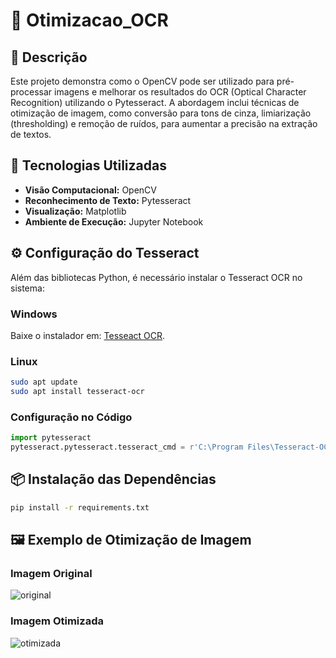 # 📝 Otimizacao_OCR

## 📄 Descrição
Este projeto demonstra como o OpenCV pode ser utilizado para pré-processar imagens e melhorar os resultados do OCR (Optical Character Recognition) utilizando o Pytesseract.
A abordagem inclui técnicas de otimização de imagem, como conversão para tons de cinza, limiarização (thresholding) e remoção de ruídos, para aumentar a precisão na extração de textos.

## 🚀 Tecnologias Utilizadas
- **Visão Computacional:** OpenCV
- **Reconhecimento de Texto:** Pytesseract
- **Visualização:** Matplotlib
- **Ambiente de Execução:** Jupyter Notebook

## ⚙️ Configuração do Tesseract
Além das bibliotecas Python, é necessário instalar o Tesseract OCR no sistema:
### Windows
Baixe o instalador em: [Tesseact OCR](https://github.com/UB-Mannheim/tesseract/wiki).
### Linux
```bash
sudo apt update
sudo apt install tesseract-ocr
```
### Configuração no Código
```python
import pytesseract
pytesseract.pytesseract.tesseract_cmd = r'C:\Program Files\Tesseract-OCR\tesseract.exe'  # Caminho para o Windows
```

## 📦 Instalação das Dependências
```bash
pip install -r requirements.txt
```

## 🖼️ Exemplo de Otimização de Imagem
### Imagem Original
![original](https://github.com/user-attachments/assets/73b046da-8e0f-4824-ada7-acb15381e0c9)
### Imagem Otimizada
![otimizada](https://github.com/user-attachments/assets/84c3c648-a0d5-4f75-80f0-2a32e56a7ba3)
